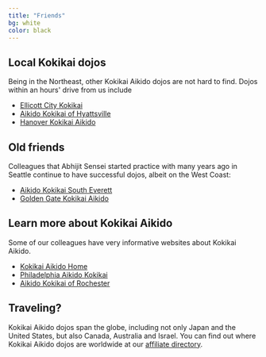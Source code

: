 ```yaml
---
title: "Friends"
bg: white
color: black
---
```



## Local Kokikai dojos
Being in the Northeast, other Kokikai Aikido dojos are not hard to find. Dojos within an hours' drive from 
us include

+ <a href="http://ellicottcityaikido.com" target="_blank">Ellicott City Kokikai</a>
+ <a href="http://capital-aikido.org" target="_blank">Aikido Kokikai of Hyattsville</a>
+ <a href="http://hanoveraikido.com" target="_blank">Hanover Kokikai Aikido</a>

## Old friends

Colleagues that Abhijit Sensei started practice with many years ago in Seattle continue to have successful dojos, 
albeit on the West Coast:

+ <a href="http://www.everettaikido.com" target="_blank">Aikido Kokikai South Everett</a>
+ <a href="http://www.goldengatekokikai.com" target="_blank">Golden Gate Kokikai Aikido</a>

## Learn more about Kokikai Aikido

Some of our colleagues have very informative websites about Kokikai Aikido.

+ <a href="http://www.kokikai.org" target="_blank">Kokikai Aikido Home</a>
+ <a href="http://www.philadelphia-aikido.com" target="_blank">Philadelphia Aikido Kokikai</a>
+ <a href="http://bodymindandmodem.com/" target="_blank">Aikido Kokikai of Rochester</a>

## Traveling?

Kokikai Aikido dojos span the globe, including not only Japan and the United States, but also Canada,
Australia and Israel. You can find out where Kokikai Aikido dojos are worldwide at our 
<a href="http://www.kokikai.org/directory" target="_blank">affiliate directory</a>. 

